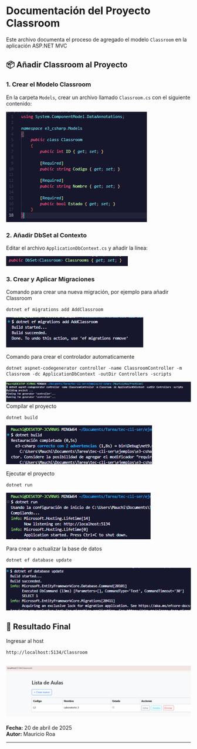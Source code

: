 # Documentación del Proyecto Classroom

Este archivo documenta el proceso de agregado el modelo `Classroom` en la aplicación ASP.NET  MVC


## 📦 Añadir Classroom al Proyecto

### 1. Crear el Modelo Classroom

En la carpeta `Models`, crear un archivo llamado `Classroom.cs` con el siguiente contenido:


![Texto alternativo](images/1.PNG)


### 2. Añadir DbSet al Contexto

Editar el archivo `ApplicationDbContext.cs` y añadir la línea:

![Texto alternativo](images/2.PNG)

### 3. Crear y Aplicar Migraciones
Comando para crear una nueva migración, por ejemplo para añadir Classroom
```
dotnet ef migrations add AddClassroom
```
![Texto alternativo](images/3.PNG)

Comando para crear el controlador automaticamente 
```
dotnet aspnet-codegenerator controller -name ClassroomController -m Classroom -dc ApplicationDbContext -outDir Controllers -scripts
```
![Texto alternativo](images/5.PNG)
Compilar el proyecto
```
dotnet build
```
![Texto alternativo](images/6.PNG)

Ejecutar el proyecto
```
dotnet run
```
![Texto alternativo](images/66.PNG)

Para crear o actualizar la base de datos
```
dotnet ef database update
```
![Texto alternativo](images/4.PNG)



## 🧪 Resultado Final

Ingresar al host 
```
http://localhost:5134/Classroom
```
![Texto alternativo](images/7.PNG)
---


**Fecha:** 20 de abril de 2025\
**Autor:** Mauricio Roa 

---

